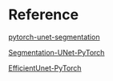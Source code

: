 # Reference 

[pytorch-unet-segmentation](https://github.com/ugent-korea/pytorch-unet-segmentation/tree/69169d86126ecf72d11bb1c352dc23c2e7606f5e)  

[Segmentation-UNet-PyTorch](https://github.com/devbruce/Segmentation-UNet-PyTorch)  

[EfficientUnet-PyTorch](https://github.com/zhoudaxia233/EfficientUnet-PyTorch)  